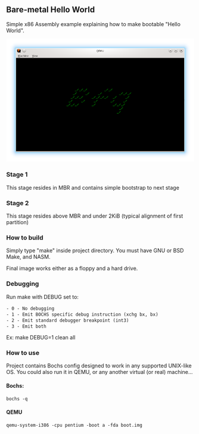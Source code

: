 ## Bare-metal Hello World

Simple x86 Assembly example explaining how to make bootable "Hello World".

![Screenshot](screenshot.png)

### Stage 1
This stage resides in MBR and contains simple bootstrap to next stage

### Stage 2
This stage resides above MBR and under 2KiB (typical alignment of first
partition)

### How to build
Simply type "make" inside project directory. You must have GNU or BSD Make,
and NASM.

Final image works either as a floppy and a hard drive.

### Debugging
Run make with DEBUG set to:

	- 0 - No debugging
	- 1 - Emit BOCHS specific debug instruction (xchg bx, bx)
	- 2 - Emit standard debugger breakpoint (int3)
	- 3 - Emit both

Ex: make DEBUG=1 clean all

### How to use
Project contains Bochs config designed to work in any supported UNIX-like OS.
You could also run it in QEMU, or any another virtual (or real) machine…

#### Bochs:

    bochs -q


#### QEMU

    qemu-system-i386 -cpu pentium -boot a -fda boot.img
